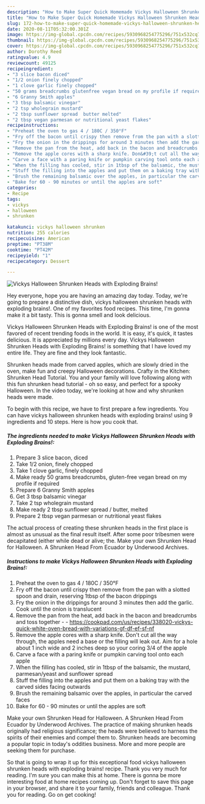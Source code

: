 ```yaml
---
description: "How to Make Super Quick Homemade Vickys Halloween Shrunken Heads with Exploding Brains!"
title: "How to Make Super Quick Homemade Vickys Halloween Shrunken Heads with Exploding Brains!"
slug: 172-how-to-make-super-quick-homemade-vickys-halloween-shrunken-heads-with-exploding-brains
date: 2020-08-11T05:32:00.301Z
image: https://img-global.cpcdn.com/recipes/5930968254775296/751x532cq70/vickys-halloween-shrunken-heads-with-exploding-brains-recipe-main-photo.jpg
thumbnail: https://img-global.cpcdn.com/recipes/5930968254775296/751x532cq70/vickys-halloween-shrunken-heads-with-exploding-brains-recipe-main-photo.jpg
cover: https://img-global.cpcdn.com/recipes/5930968254775296/751x532cq70/vickys-halloween-shrunken-heads-with-exploding-brains-recipe-main-photo.jpg
author: Dorothy Reed
ratingvalue: 4.9
reviewcount: 49125
recipeingredient:
- "3 slice bacon diced"
- "1/2 onion finely chopped"
- "1 clove garlic finely chopped"
- "50 grams breadcrumbs glutenfree vegan bread on my profile if required"
- "6 Granny Smith apples"
- "3 tbsp balsamic vinegar"
- "2 tsp wholegrain mustard"
- "2 tbsp sunflower spread  butter melted"
- "2 tbsp vegan parmesan or nutritional yeast flakes"
recipeinstructions:
- "Preheat the oven to gas 4 / 180C / 350°F"
- "Fry off the bacon until crispy then remove from the pan with a slotted spoon and drain, reserving 1tbsp of the bacon drippings"
- "Fry the onion in the drippings for around 3 minutes then add the garlic. Cook until the onion is translucent"
- "Remove the pan from the heat, add back in the bacon and breadcrumbs and toss together  https://cookpad.com/us/recipes/338020-vickys-quick-white-oven-bread-with-variations-gf-df-ef-sf-nf"
- "Remove the apple cores with a sharp knife. Don&#39;t cut all the way through, the apples need a base or the filling will leak out. Aim for a hole about 1 inch wide and 2 inches deep so your coring 3/4 of the apple"
- "Carve a face with a paring knife or pumpkin carving tool onto each apple"
- "When the filling has cooled, stir in 1tbsp of the balsamic, the mustard, parmesan/yeast and sunflower spread"
- "Stuff the filling into the apples and put them on a baking tray with the carved sides facing outwards"
- "Brush the remaining balsamic over the apples, in particular the carved faces"
- "Bake for 60 - 90 minutes or until the apples are soft"
categories:
- Recipe
tags:
- vickys
- halloween
- shrunken

katakunci: vickys halloween shrunken 
nutrition: 255 calories
recipecuisine: American
preptime: "PT38M"
cooktime: "PT42M"
recipeyield: "1"
recipecategory: Dessert

---
```



![Vickys Halloween Shrunken Heads with Exploding Brains!](https://img-global.cpcdn.com/recipes/5930968254775296/751x532cq70/vickys-halloween-shrunken-heads-with-exploding-brains-recipe-main-photo.jpg)

Hey everyone, hope you are having an amazing day today. Today, we're going to prepare a distinctive dish, vickys halloween shrunken heads with exploding brains!. One of my favorites food recipes. This time, I'm gonna make it a bit tasty. This is gonna smell and look delicious.

Vickys Halloween Shrunken Heads with Exploding Brains! is one of the most favored of recent trending foods in the world. It is easy, it's quick, it tastes delicious. It is appreciated by millions every day. Vickys Halloween Shrunken Heads with Exploding Brains! is something that I have loved my entire life. They are fine and they look fantastic.

Shrunken heads made from carved apples, which are slowly dried in the oven, make fun and creepy Halloween decorations. Crafty in the Kitchen: Shrunken Head Tutorial. You and your family will love following along with this fun shrunken head tutorial - oh so easy, and perfect for a spooky Halloween. In the video today, we&#39;re looking at how and why shrunken heads were made.


To begin with this recipe, we have to first prepare a few ingredients. You can have vickys halloween shrunken heads with exploding brains! using 9 ingredients and 10 steps. Here is how you cook that.

<!--inarticleads1-->

##### The ingredients needed to make Vickys Halloween Shrunken Heads with Exploding Brains!:

1. Prepare 3 slice bacon, diced
1. Take 1/2 onion, finely chopped
1. Take 1 clove garlic, finely chopped
1. Make ready 50 grams breadcrumbs, gluten-free vegan bread on my profile if required
1. Prepare 6 Granny Smith apples
1. Get 3 tbsp balsamic vinegar
1. Take 2 tsp wholegrain mustard
1. Make ready 2 tbsp sunflower spread / butter, melted
1. Prepare 2 tbsp vegan parmesan or nutritional yeast flakes


The actual process of creating these shrunken heads in the first place is almost as unusual as the final result itself. After some poor tribesmen were decapitated (either while dead or alive; the. Make your own Shrunken Head for Halloween. A Shrunken Head From Ecuador by Underwood Archives. 

<!--inarticleads2-->

##### Instructions to make Vickys Halloween Shrunken Heads with Exploding Brains!:

1. Preheat the oven to gas 4 / 180C / 350°F
1. Fry off the bacon until crispy then remove from the pan with a slotted spoon and drain, reserving 1tbsp of the bacon drippings
1. Fry the onion in the drippings for around 3 minutes then add the garlic. Cook until the onion is translucent
1. Remove the pan from the heat, add back in the bacon and breadcrumbs and toss together -  - https://cookpad.com/us/recipes/338020-vickys-quick-white-oven-bread-with-variations-gf-df-ef-sf-nf
1. Remove the apple cores with a sharp knife. Don&#39;t cut all the way through, the apples need a base or the filling will leak out. Aim for a hole about 1 inch wide and 2 inches deep so your coring 3/4 of the apple
1. Carve a face with a paring knife or pumpkin carving tool onto each apple
1. When the filling has cooled, stir in 1tbsp of the balsamic, the mustard, parmesan/yeast and sunflower spread
1. Stuff the filling into the apples and put them on a baking tray with the carved sides facing outwards
1. Brush the remaining balsamic over the apples, in particular the carved faces
1. Bake for 60 - 90 minutes or until the apples are soft


Make your own Shrunken Head for Halloween. A Shrunken Head From Ecuador by Underwood Archives. The practice of making shrunken heads originally had religious significance; the heads were believed to harness the spirits of their enemies and compel them to. Shrunken heads are becoming a popular topic in today&#39;s oddities business. More and more people are seeking them for purchase. 

So that is going to wrap it up for this exceptional food vickys halloween shrunken heads with exploding brains! recipe. Thank you very much for reading. I'm sure you can make this at home. There is gonna be more interesting food at home recipes coming up. Don't forget to save this page in your browser, and share it to your family, friends and colleague. Thank you for reading. Go on get cooking!

